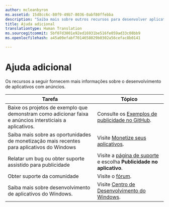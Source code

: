 ```yaml
---
author: mcleanbyron
ms.assetid: 15d8cc6c-80f9-49b7-8036-0abf80ffebba
description: "Saiba mais sobre outros recursos para desenvolver aplicativos com anúncios."
title: Ajuda adicional
translationtype: Human Translation
ms.sourcegitcommit: 5bf07d3001e92ed16931be516fe059ad33c08bb9
ms.openlocfilehash: a45a09efabf7014658029b0302a56cefac8b0141

---
```


# Ajuda adicional




Os recursos a seguir fornecem mais informações sobre o desenvolvimento de aplicativos com anúncios.

|  Tarefa    | Tópico |               
|----------|-------|
| Baixe os projetos de exemplo que demonstram como adicionar faixa e anúncios intersticiais a aplicativos.     |Consulte os [Exemplos de publicidade no GitHub](http://aka.ms/githubads).       |
| Saiba mais sobre as oportunidades de monetização mais recentes para aplicativos do Windows     | Visite [Monetize seus aplicativos](https://developer.microsoft.com/windows/monetize).        |
| Relatar um bug ou obter suporte assistido para publicidade     | Visite a [página de suporte](https://go.microsoft.com/fwlink/p/?LinkId=331508) e escolha **Publicidade no aplicativo**.        |
| Obter suporte da comunidade     | Visite o [fórum](http://go.microsoft.com/fwlink/p/?LinkId=401266).       |
| Saiba mais sobre desenvolvimento de aplicativos do Windows.     | Visite [Centro de Desenvolvimento do Windows](http://msdn.microsoft.com/windows/apps).        |



 

 

 



<!--HONumber=Aug16_HO3-->


